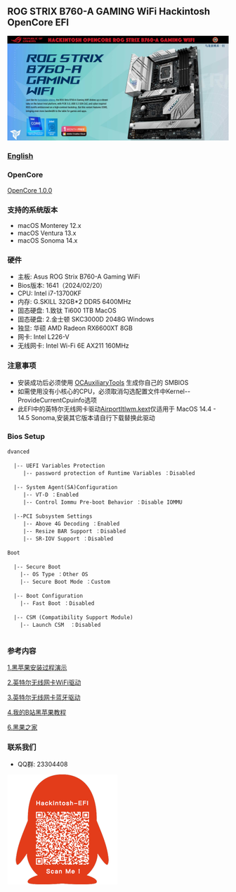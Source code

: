 ## ROG STRIX B760-A GAMING WiFi Hackintosh OpenCore EFI

![image](ScreenShot/ROGB760A.jpg)

### [English](https://github.com/hackintosh-club/ROG-B760-A-GAMING-WIFI-OpenCore)

### OpenCore

[OpenCore 1.0.0](https://github.com/acidanthera/OpenCorePkg)

### 支持的系统版本

- macOS Monterey 12.x
- macOS Ventura    13.x
- macOS Sonoma   14.x 

### 硬件

- 主板: Asus ROG Strix B760-A Gaming WiFi
- Bios版本: 1641（2024/02/20）
- CPU: Intel i7-13700KF
- 内存: G.SKILL 32GB*2 DDR5 6400MHz
- 固态硬盘: 1.致钛 Ti600 1TB MacOS
- 固态硬盘: 2.金士顿 SKC3000D 2048G Windows
- 独显: 华硕 AMD Radeon RX6600XT 8GB
- 网卡: Intel L226-V
- 无线网卡: Intel Wi-Fi 6E AX211 160MHz

### 注意事项

 - 安装成功后必须使用 [OCAuxiliaryTools](https://github.com/ic005k/OCAuxiliaryTools) 生成你自己的 SMBIOS
 - 如需使用没有小核心的CPU，必须取消勾选配置文件中Kernel--ProvideCurrentCpuinfo选项
 - 此EFI中的英特尔无线网卡驱动[AirportItlwm.kext](https://github.com/OpenIntelWireless/itlwm/releases)仅适用于 MacOS 14.4 - 14.5 Sonoma,安装其它版本请自行下载替换此驱动

### Bios Setup

```
dvanced

  |-- UEFI Variables Protection
     |-- password protection of Runtime Variables ：Disabled
     
  |-- System Agent(SA)Configuration
     |-- VT-D ：Enabled
     |-- Control Iommu Pre-boot Behavior ：Disable IOMMU
	   
  |--PCI Subsystem Settings
     |-- Above 4G Decoding ：Enabled
     |-- Resize BAR Support ：Disabled
     |-- SR-IOV Support ：Disabled
   
Boot

  |-- Secure Boot
    |-- OS Type ：Other OS
    |-- Secure Boot Mode ：Custom
      
  |-- Boot Configuration
    |-- Fast Boot ：Disabled
      
  |-- CSM (Compatibility Support Module)
    |-- Launch CSM  ：Disabled
	
```

### 参考内容

[1.黑苹果安装过程演示](https://hackintosh.club/d/10000060)

[2.英特尔无线网卡WiFi驱动](https://hackintosh.club/d/10000015)

[3.英特尔无线网卡蓝牙驱动](https://hackintosh.club/d/10000017)

[4.我的B站黑苹果教程](https://space.bilibili.com/244390800/video)

[6.黑果之家](https://hackintosh.club)

### 联系我们

 - QQ群: 23304408

![image](ScreenShot/QRCode.png)
